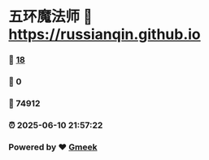 # 五环魔法师 :link: https://russianqin.github.io 
### :page_facing_up: [18](https://russianqin.github.io/tag.html) 
### :speech_balloon: 0 
### :hibiscus: 74912 
### :alarm_clock: 2025-06-10 21:57:22 
### Powered by :heart: [Gmeek](https://github.com/Meekdai/Gmeek)

